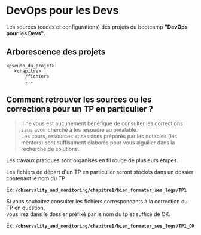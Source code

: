 # DevOps pour les Devs

Les sources (codes et configurations) des projets du bootcamp **"DevOps pour les Devs".**

## Arborescence des projets


```
<pseudo_du_projet>
   <chapitre>
       /fichiers
       ...

```


## Comment retrouver les sources ou les corrections pour un TP en particulier ?  

> Il ne vous est aucunement bénéfique de consulter les corrections sans avoir cherché à les résoudre au préalable.  
Les cours, resources et sessions préparés par les notables (les mentors) sont suffisament élaborés pour vous aiguiller dans la recherche de solutions.

Les travaux pratiques sont organisés en fil rouge de plusieurs étapes.

Les fichiers de départ d'un TP en particulier seront stockés dans un dossier contenant le nom du TP

Ex: **`/observality_and_monitoring/chapitre1/bien_formater_ses_logs/TP1`**

Si vous souhaitez consulter les fichiers correspondants à la correction du TP en question,  
vous irez dans le dossier préfixé par le nom du tp et suffixé de OK.

Ex: **`/observality_and_monitoring/chapitre1/bien_formater_ses_logs/TP1_OK`**




